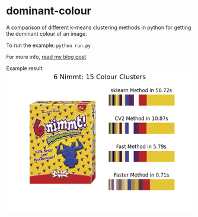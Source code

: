 # dominant-colour

A comparison of different k-means clustering methods in python for getting the dominant colour of an image.

To run the example: `python run.py`

For more info, [read my blog post](https://tinkertailorsoldiersponge.com/blog/dominant-colour-extraction-in-python)

Example result:
![6 Nimmt! Board Game cover with results for a variety of methods of detecting the dominant colours in the image.](6_Nimmt_15.png)
